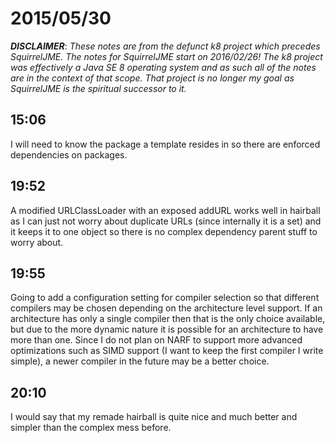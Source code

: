 # 2015/05/30

***DISCLAIMER***: _These notes are from the defunct k8 project which_
_precedes SquirrelJME. The notes for SquirrelJME start on 2016/02/26!_
_The k8 project was effectively a Java SE 8 operating system and as such_
_all of the notes are in the context of that scope. That project is no_
_longer my goal as SquirrelJME is the spiritual successor to it._

## 15:06

I will need to know the package a template resides in so there are enforced
dependencies on packages.

## 19:52

A modified URLClassLoader with an exposed addURL works well in hairball as I
can just not worry about duplicate URLs (since internally it is a set) and it
keeps it to one object so there is no complex dependency parent stuff to worry
about.

## 19:55

Going to add a configuration setting for compiler selection so that different
compilers may be chosen depending on the architecture level support. If an
architecture has only a single compiler then that is the only choice
available, but due to the more dynamic nature it is possible for an
architecture to have more than one. Since I do not plan on NARF to support
more advanced optimizations such as SIMD support (I want to keep the first
compiler I write simple), a newer compiler in the future may be a better
choice.

## 20:10

I would say that my remade hairball is quite nice and much better and simpler
than the complex mess before.

